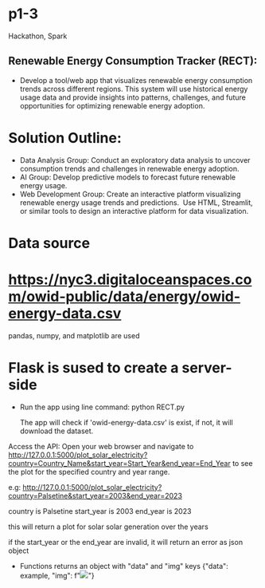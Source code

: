 # p1-3
Hackathon, Spark

## Renewable Energy Consumption Tracker (RECT):

- Develop a tool/web app that visualizes renewable energy consumption trends across different regions. This system will use historical energy usage data and provide insights into patterns, challenges, and future opportunities for optimizing renewable energy adoption.


# Solution Outline:
- Data Analysis Group: Conduct an exploratory data analysis to uncover consumption trends and challenges in renewable energy adoption.
- AI Group: Develop predictive models to forecast future renewable energy usage.
- Web Development Group: Create an interactive platform visualizing renewable energy usage trends and predictions. 
Use HTML, Streamlit, or similar tools to design an interactive platform for data visualization.

# Data source
# https://nyc3.digitaloceanspaces.com/owid-public/data/energy/owid-energy-data.csv


pandas, numpy, and matplotlib are used

# Flask is sused to create a server-side
- Run the app using line command:
    python RECT.py

    The app will check if 'owid-energy-data.csv' is exist, if not, it will download the dataset.


Access the API: Open your web browser and navigate to http://127.0.0.1:5000/plot_solar_electricity?country=Country_Name&start_year=Start_Year&end_year=End_Year to see the plot for the specified country and year range.

e.g: http://127.0.0.1:5000/plot_solar_electricity?country=Palsetine&start_year=2003&end_year=2023

country is Palsetine
start_year is 2003
end_year is 2023

this will return a plot for solar solar generation over the years

if the start_year or the end_year are invalid, it will return an error as json object


- Functions returns an object with "data" and "img" keys
{"data": example, "img": f"<img src='image source'/>"}
